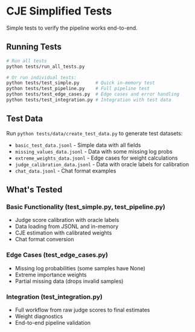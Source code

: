 # CJE Simplified Tests

Simple tests to verify the pipeline works end-to-end.

## Running Tests

```bash
# Run all tests
python tests/run_all_tests.py

# Or run individual tests:
python tests/test_simple.py      # Quick in-memory test
python tests/test_pipeline.py    # Full pipeline test
python tests/test_edge_cases.py  # Edge cases and error handling
python tests/test_integration.py # Integration with test data
```

## Test Data

Run `python tests/data/create_test_data.py` to generate test datasets:
- `basic_test_data.jsonl` - Simple data with all fields
- `missing_values_data.jsonl` - Data with some missing log probs
- `extreme_weights_data.jsonl` - Edge cases for weight calculations
- `judge_calibration_data.jsonl` - Data with oracle labels for calibration
- `chat_data.jsonl` - Chat format examples

## What's Tested

### Basic Functionality (test_simple.py, test_pipeline.py)
- Judge score calibration with oracle labels
- Data loading from JSONL and in-memory
- CJE estimation with calibrated weights
- Chat format conversion

### Edge Cases (test_edge_cases.py)
- Missing log probabilities (some samples have None)
- Extreme importance weights
- Partial missing data (drops invalid samples)

### Integration (test_integration.py)
- Full workflow from raw judge scores to final estimates
- Weight diagnostics
- End-to-end pipeline validation